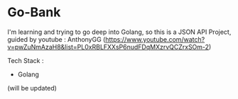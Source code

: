 # Go-Bank

I'm learning and trying to go deep into Golang, so this is a JSON API Project, guided by youtube : AnthonyGG (https://www.youtube.com/watch?v=pwZuNmAzaH8&list=PL0xRBLFXXsP6nudFDqMXzrvQCZrxSOm-2)


Tech Stack : 
- Golang

(will be updated)
